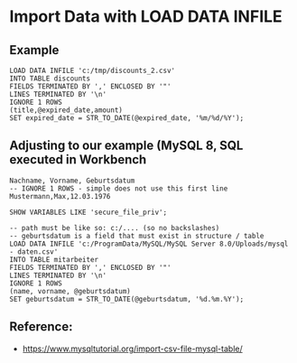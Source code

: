 # Import Data with LOAD DATA INFILE 

## Example 

```
LOAD DATA INFILE 'c:/tmp/discounts_2.csv'
INTO TABLE discounts
FIELDS TERMINATED BY ',' ENCLOSED BY '"'
LINES TERMINATED BY '\n'
IGNORE 1 ROWS
(title,@expired_date,amount)
SET expired_date = STR_TO_DATE(@expired_date, '%m/%d/%Y');
```

## Adjusting to our example (MySQL 8, SQL executed in Workbench

```
Nachname, Vorname, Geburtsdatum
-- IGNORE 1 ROWS - simple does not use this first line 
Mustermann,Max,12.03.1976

SHOW VARIABLES LIKE 'secure_file_priv';

-- path must be like so: c:/.... (so no backslashes)
-- geburtsdatum is a field that must exist in structure / table 
LOAD DATA INFILE 'c:/ProgramData/MySQL/MySQL Server 8.0/Uploads/mysql - daten.csv'
INTO TABLE mitarbeiter 
FIELDS TERMINATED BY ',' ENCLOSED BY '"' 
LINES TERMINATED BY '\n'
IGNORE 1 ROWS 
(name, vorname, @geburtsdatum)
SET geburtsdatum = STR_TO_DATE(@geburtsdatum, '%d.%m.%Y');
```

## Reference: 

  * https://www.mysqltutorial.org/import-csv-file-mysql-table/
